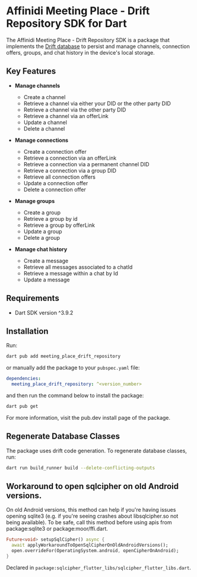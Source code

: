 # Affinidi Meeting Place - Drift Repository SDK for Dart

The Affinidi Meeting Place - Drift Repository SDK is a package that implements the [Drift database](https://pub.dev/packages/drift) to persist and manage channels, connection offers, groups, and chat history in the device's local storage.

## Key Features

- **Manage channels**
    - Create a channel
    - Retrieve a channel via either your DID or the other party DID
    - Retrieve a channel via the other party DID
    - Retrieve a channel via an offerLink
    - Update a channel
    - Delete a channel

- **Manage connections**
  - Create a connection offer
  - Retrieve a connection via an offerLink
  - Retrieve a connection via a permanent channel DID
  - Retrieve a connection via a group DID
  - Retrieve all connection offers
  - Update a connection offer
  - Delete a connection offer
  
- **Manage groups**
  - Create a group
  - Retrieve a group by id
  - Retrieve a group by offerLink
  - Update a group
  - Delete a group

- **Manage chat history**
  - Create a message
  - Retrieve all messages associated to a chatId
  - Retrieve a message within a chat by Id
  - Update a message

## Requirements

- Dart SDK version ^3.9.2

## Installation

Run:

```bash
dart pub add meeting_place_drift_repository
```

or manually add the package to your `pubspec.yaml` file:

```yaml
dependencies:
  meeting_place_drift_repository: ^<version_number>
```

and then run the command below to install the package:

```bash
dart pub get
```

For more information, visit the pub.dev install page of the package.

## Regenerate Database Classes

The package uses drift code generation. To regenerate database classes, run:

```bash
dart run build_runner build --delete-conflicting-outputs
```

## Workaround to open sqlcipher on old Android versions.

On old Android versions, this method can help if you're having issues opening sqlite3 (e.g. if you're seeing crashes about libsqlcipher.so not being available). To be safe, call this method before using apis from package:sqlite3 or package:moor/ffi.dart.

```dart
Future<void> setupSqlCipher() async {
  await applyWorkaroundToOpenSqlCipherOnOldAndroidVersions();
  open.overrideFor(OperatingSystem.android, openCipherOnAndroid);
}
```

Declared in `package:sqlcipher_flutter_libs/sqlcipher_flutter_libs.dart`.

